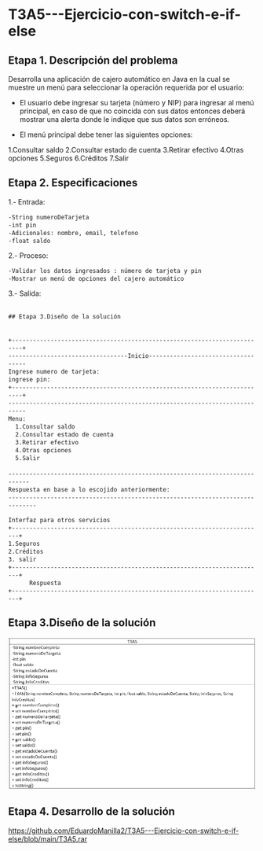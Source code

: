 # T3A5---Ejercicio-con-switch-e-if-else

## Etapa 1. Descripción del problema 

Desarrolla una aplicación de cajero automático en Java en la cual se muestre un menú para seleccionar la operación requerida por el usuario:

- El usuario debe ingresar su tarjeta (número y NIP) para ingresar al menú principal, en caso de que no coincida con sus datos entonces deberá mostrar una alerta donde le indique que sus datos son erróneos.

- El menú principal debe tener las siguientes opciones:

1.Consultar saldo
2.Consultar estado de cuenta
3.Retirar efectivo
4.Otras opciones
5.Seguros
6.Créditos
7.Salir

## Etapa 2. Especificaciones
1.- Entrada:

    -String numeroDeTarjeta
    -int pin 
    -Adicionales: nombre, email, telefono
    -float saldo
    
2.- Proceso:
    
    -Validar los datos ingresados : número de tarjeta y pin
    -Mostrar un menú de opciones del cajero automático
    
3.- Salida:
  ~~~
  
  ## Etapa 3.Diseño de la solución
  
  
  +-------------------------------------------------------------------------+
  ----------------------------------Inicio-----------------------------------
  Ingrese numero de tarjeta:
  ingrese pin:
  +-------------------------------------------------------------------------+
  ---------------------------------------------------------------------------
  Menu:
    1.Consultar saldo
    2.Consultar estado de cuenta
    3.Retirar efectivo
    4.Otras opciones
    5.Salir
    
  ----------------------------------------------------------------------------
  Respuesta en base a lo escojido anteriormente:
 ------------------------------------------------------------------------------ 
  ~~~
  
  ~~~
  Interfaz para otros servicios 
  +------------------------------------------------------------------------+
  1.Seguros
  2.Créditos
  3. salir
  +------------------------------------------------------------------------+
        Respuesta 
  +------------------------------------------------------------------------+
  ~~~

## Etapa 3.Diseño de la solución
![](https://github.com/EduardoManilla2/T3A5---Ejercicio-con-switch-e-if-else/blob/main/Clase%20-.png)

## Etapa 4. Desarrollo de la solución
https://github.com/EduardoManilla2/T3A5---Ejercicio-con-switch-e-if-else/blob/main/T3A5.rar



